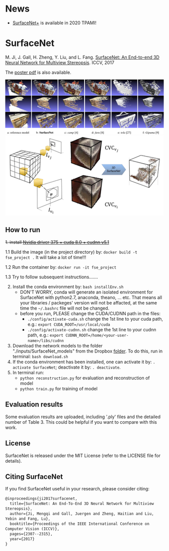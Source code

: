 # News
- [SurfaceNet+](https://github.com/mjiUST/SurfaceNet-plus) is available in 2020 TPAMI!

# SurfaceNet

M. Ji, J. Gall, H. Zheng, Y. Liu, and L. Fang. [SurfaceNet: An End-to-end 3D Neural Network for Multiview Stereopsis](https://www.researchgate.net/publication/318920947_SurfaceNet_An_End-to-end_3D_Neural_Network_for_Multiview_Stereopsis). ICCV, 2017

The [poster pdf](https://www.researchgate.net/publication/321126305_ICCV2017_SurfaceNet_poster) is also available.

![SurfaceNet experiment results](app/figures/experiment.png?raw=true "SurfaceNet experiment results")
![SurfaceNet pipeline](app/figures/pipeline.png?raw=true "SurfaceNet pipeline")

## How to run

~~1. install [Nvidia driver 375 + cuda 8.0 + cudnn v5.1](https://github.com/mjiUST/driver_cuda_cudnn)~~

1.1 Build the image (in the project directory) by: `docker build -t fse_project .`   It will take a lot of time!!!

1.2 Run the container by: `docker run -it fse_project`

1.3 Try to follow subsequent instructions.......

2. Install the conda environment by: `bash installEnv.sh`
    * DON'T WORRY, conda will generate an isolated environment for SurfaceNet with python2.7, anaconda, theano, ... etc. That means all your libraries / packeges' version will not be affacted, at the same time the `~/.bashrc` file will not be changed.
    * before you run, PLEASE change the CUDA/CUDNN path in the files: 
        - `./config/activate-cuda.sh` change the 1st line to your cuda path, e.g.: `export CUDA_ROOT=/usr/local/cuda`
        - `./config/activate-cudnn.sh` change the 1st line to your cudnn path, e.g.: `export CUDNN_ROOT=/home/<your-user-name>/libs/cudnn`
3. Download the network models to the folder "./inputs/SurfaceNet_models" from the Dropbox [folder](https://www.dropbox.com/sh/8xs0u57ikj4qfvr/AADRQFQyJfG3WfH7ZvpcWmMKa?dl=0). To do this, run in terminal: `bash download.sh`
4. If the conda environment has been installed, one can activate it by: `. activate SurfaceNet`; deactivate it by: `. deactivate`.
5. In terminal run:
    * `python reconstruction.py` for evaluation and reconstruction of model
    * `python train.py` for training of model
    

## Evaluation results

Some evaluation results are uploaded, including '.ply' files and the detailed number of Table 3. This could be helpful if you want to compare with this work.

## License

SurfaceNet is released under the MIT License (refer to the LICENSE file for details).

## Citing SurfaceNet

If you find SurfaceNet useful in your research, please consider citing:

    @inproceedings{ji2017surfacenet,
      title={SurfaceNet: An End-To-End 3D Neural Network for Multiview Stereopsis},
      author={Ji, Mengqi and Gall, Juergen and Zheng, Haitian and Liu, Yebin and Fang, Lu},
      booktitle={Proceedings of the IEEE International Conference on Computer Vision (ICCV)},
      pages={2307--2315},
      year={2017}
    }
